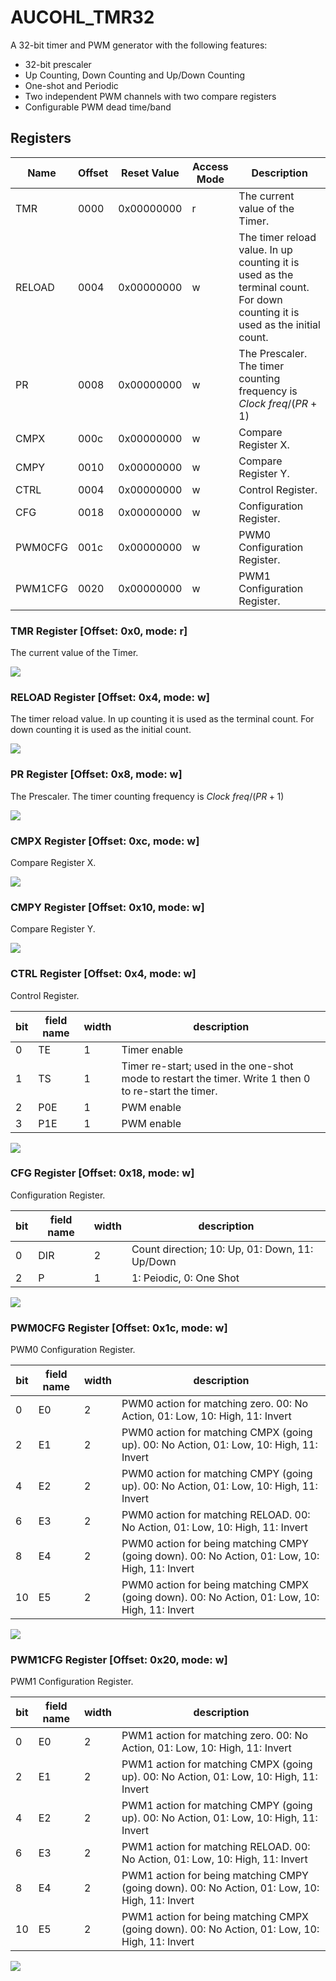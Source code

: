# AUCOHL_TMR32

A 32-bit timer and PWM generator with the following features:
- 32-bit prescaler
- Up Counting, Down Counting and Up/Down Counting
- One-shot and Periodic
- Two independent PWM channels with two compare registers
- Configurable PWM dead time/band

## Registers

|Name|Offset|Reset Value|Access Mode|Description|
|---|---|---|---|---|
|TMR|0000|0x00000000|r|The current value of the Timer.|
|RELOAD|0004|0x00000000|w|The timer reload value. In up counting it is used as the terminal count. For down counting it is used as the initial count.|
|PR|0008|0x00000000|w|The Prescaler. The timer counting frequency is $Clock\ freq/(PR + 1)$|
|CMPX|000c|0x00000000|w|Compare Register X.|
|CMPY|0010|0x00000000|w|Compare Register Y.|
|CTRL|0004|0x00000000|w|Control Register.|
|CFG|0018|0x00000000|w|Configuration Register.|
|PWM0CFG|001c|0x00000000|w|PWM0 Configuration Register.|
|PWM1CFG|0020|0x00000000|w|PWM1 Configuration Register.|

### TMR Register [Offset: 0x0, mode: r]

The current value of the Timer.

<img src="https://svg.wavedrom.com/{reg:[{name:'TMR', bits:32},{bits: 0}], config: {lanes: 2, hflip: true}} "/>

### RELOAD Register [Offset: 0x4, mode: w]

The timer reload value. In up counting it is used as the terminal count. For down counting it is used as the initial count.

<img src="https://svg.wavedrom.com/{reg:[{name:'RELOAD', bits:32},{bits: 0}], config: {lanes: 2, hflip: true}} "/>

### PR Register [Offset: 0x8, mode: w]

The Prescaler. The timer counting frequency is $Clock\ freq/(PR + 1)$

<img src="https://svg.wavedrom.com/{reg:[{name:'PR', bits:32},{bits: 0}], config: {lanes: 2, hflip: true}} "/>

### CMPX Register [Offset: 0xc, mode: w]

Compare Register X.

<img src="https://svg.wavedrom.com/{reg:[{name:'CMPX', bits:32},{bits: 0}], config: {lanes: 2, hflip: true}} "/>

### CMPY Register [Offset: 0x10, mode: w]

Compare Register Y.

<img src="https://svg.wavedrom.com/{reg:[{name:'CMPY', bits:32},{bits: 0}], config: {lanes: 2, hflip: true}} "/>

### CTRL Register [Offset: 0x4, mode: w]

Control Register.

|bit|field name|width|description|
|---|---|---|---|
|0|TE|1|Timer enable|
|1|TS|1|Timer re-start; used in the one-shot mode to restart the timer. Write 1 then 0 to re-start the timer.|
|2|P0E|1|PWM enable|
|3|P1E|1|PWM enable|

<img src="https://svg.wavedrom.com/{reg:[{name:'TE', bits:1},{name:'TS', bits:1},{name:'P0E', bits:1},{name:'P1E', bits:1},{bits: 28}], config: {lanes: 2, hflip: true}} "/>

### CFG Register [Offset: 0x18, mode: w]

Configuration Register.

|bit|field name|width|description|
|---|---|---|---|
|0|DIR|2|Count direction; 10: Up, 01: Down, 11: Up/Down|
|2|P|1|1: Peiodic, 0: One Shot|

<img src="https://svg.wavedrom.com/{reg:[{name:'DIR', bits:2},{name:'P', bits:1},{bits: 29}], config: {lanes: 2, hflip: true}} "/>

### PWM0CFG Register [Offset: 0x1c, mode: w]

PWM0 Configuration Register.

|bit|field name|width|description|
|---|---|---|---|
|0|E0|2|PWM0 action for matching zero. 00: No Action, 01: Low, 10: High, 11: Invert|
|2|E1|2|PWM0 action for matching CMPX (going up). 00: No Action, 01: Low, 10: High, 11: Invert|
|4|E2|2|PWM0 action for matching CMPY (going up). 00: No Action, 01: Low, 10: High, 11: Invert|
|6|E3|2|PWM0 action for matching RELOAD. 00: No Action, 01: Low, 10: High, 11: Invert|
|8|E4|2|PWM0 action for being matching CMPY (going down). 00: No Action, 01: Low, 10: High, 11: Invert|
|10|E5|2|PWM0 action for being matching CMPX (going down). 00: No Action, 01: Low, 10: High, 11: Invert|

<img src="https://svg.wavedrom.com/{reg:[{name:'E0', bits:2},{name:'E1', bits:2},{name:'E2', bits:2},{name:'E3', bits:2},{name:'E4', bits:2},{name:'E5', bits:2},{bits: 20}], config: {lanes: 2, hflip: true}} "/>

### PWM1CFG Register [Offset: 0x20, mode: w]

PWM1 Configuration Register.

|bit|field name|width|description|
|---|---|---|---|
|0|E0|2|PWM1 action for matching zero. 00: No Action, 01: Low, 10: High, 11: Invert|
|2|E1|2|PWM1 action for matching CMPX (going up). 00: No Action, 01: Low, 10: High, 11: Invert|
|4|E2|2|PWM1 action for matching CMPY (going up). 00: No Action, 01: Low, 10: High, 11: Invert|
|6|E3|2|PWM1 action for matching RELOAD. 00: No Action, 01: Low, 10: High, 11: Invert|
|8|E4|2|PWM1 action for being matching CMPY (going down). 00: No Action, 01: Low, 10: High, 11: Invert|
|10|E5|2|PWM1 action for being matching CMPX (going down). 00: No Action, 01: Low, 10: High, 11: Invert|

<img src="https://svg.wavedrom.com/{reg:[{name:'E0', bits:2},{name:'E1', bits:2},{name:'E2', bits:2},{name:'E3', bits:2},{name:'E4', bits:2},{name:'E5', bits:2},{bits: 20}], config: {lanes: 2, hflip: true}} "/>
